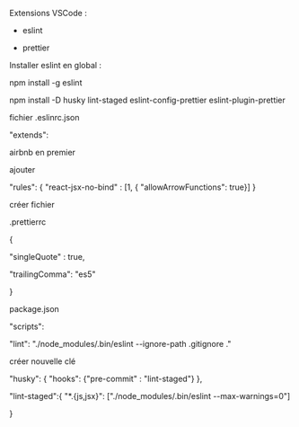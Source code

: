Extensions VSCode :

- eslint

- prettier

Installer eslint en global :

npm install -g eslint



npm install -D husky lint-staged eslint-config-prettier eslint-plugin-prettier



fichier .eslinrc.json

"extends":

airbnb en premier



ajouter

"rules": { "react-jsx-no-bind" : [1, { "allowArrowFunctions": true}] }



créer fichier

.prettierrc



{

"singleQuote" : true,

"trailingComma": "es5"

}



package.json

"scripts":

"lint": "./node_modules/.bin/eslint --ignore-path .gitignore ." 



créer nouvelle clé

"husky": {
	"hooks": {"pre-commit" : "lint-staged"}
},

"lint-staged":{
	"*.{js,jsx}": ["./node_modules/.bin/eslint --max-warnings=0"]

}
